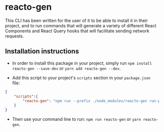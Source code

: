 # reacto-gen

This CLI has been written for the user of it to be able to install it in their project, and to run commands that will generate a variety of different React Components and React Query hooks that will facilitate sending network requests.

## Installation instructions

- In order to install this package in your project, simply run `npm install reacto-gen --save-dev` or `yarn add reacto-gen --dev`.

- Add this script to your project's `scripts` section in your `package.json` file:

```json
{
    "scripts":{
        "reacto-gen": "npm run --prefix ./node_modules/reacto-gen run-plop"
    }
}

```

- Then use your command line to run:
`npm run reacto-gen` or `yarn reacto-gen`.
